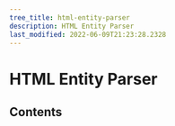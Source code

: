 ```yaml
---
tree_title: html-entity-parser
description: HTML Entity Parser
last_modified: 2022-06-09T21:23:28.2328
---
```


# HTML Entity Parser

## Contents
